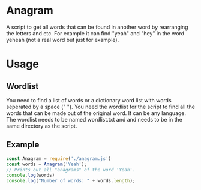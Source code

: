 # Anagram
A script to get all words that can be found in another word by rearranging the letters and etc. For example it can find "yeah" and "hey" in the word yeheah (not a real word but just for example).
# Usage
## Wordlist
You need to find a list of words or a dictionary word list with words seperated by a space (" "). You need the wordlist for the script to find all the words that can be made out of the original word. It can be any language. The wordlist needs to be named wordlist.txt and and needs to be in the same directory as the script.
## Example
```javascript
const Anagram = require('./anagram.js')
const words = Anagram('Yeah');
// Prints out all "anagrams" of the word 'Yeah'.
console.log(words)
console.log("Number of words: " + words.length);
```
